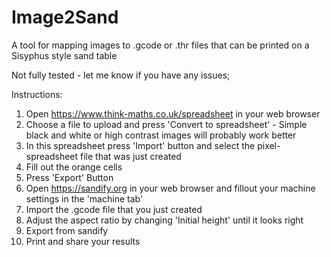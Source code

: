 # Image2Sand
A tool for mapping images to .gcode or .thr files that can be printed on a Sisyphus style sand table

Not fully tested - let me know if you have any issues;

Instructions:
1. Open https://www.think-maths.co.uk/spreadsheet in your web browser
2. Choose a file to upload and press 'Convert to spreadsheet' - Simple black and white or high contrast images will probably work better
3. In this spreadsheet press 'Import' button and select the pixel-spreadsheet file that was just created
4. Fill out the orange cells
5. Press 'Export' Button
6. Open https://sandify.org in your web browser and fillout your machine settings in the 'machine tab'
7. Import the .gcode file that you just created
8. Adjust the aspect ratio by changing 'Initial height' until it looks right
9. Export from sandify
10. Print and share your results
